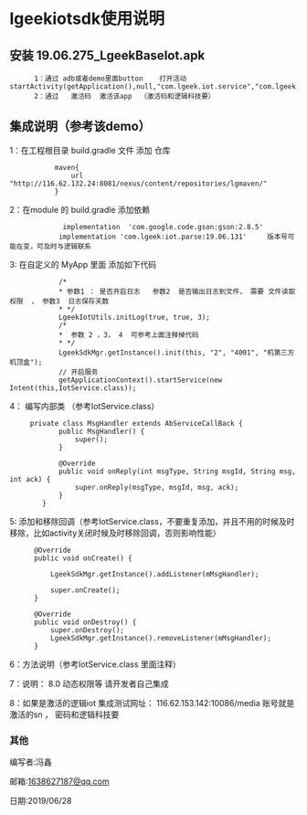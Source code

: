 

# lgeekiotsdk使用说明

## 安装  19.06.275_LgeekBaseIot.apk   
          
          1：通过 adb或者demo里面button    打开活动  startActivity(getApplication(),null,"com.lgeek.iot.service","com.lgeek.iot.service.setting.SettingActivity",null);
          2：通过   激活码  激活该app  （激活码和逻辑科技要）
          

## 集成说明（参考该demo）

  1：在工程根目录 build.gradle 文件 添加 仓库  
    
               maven{
                   url "http://116.62.132.24:8081/nexus/content/repositories/lgmaven/"
               }
            
  2：在module 的 build.gradle 添加依赖  
  
                 implementation  'com.google.code.gson:gson:2.8.5'   
                implementation 'com.lgeek:iot.parse:19.06.131'     版本号可能在变，可及时与逻辑联系
  
  
  3: 在自定义的 MyApp  里面 添加如下代码
  
                /*
                * 参数1 ： 是否开启日志   参数2  是否输出日志到文件， 需要 文件读取权限  ， 参数3  日志保存天数
                * */
                LgeekIotUtils.initLog(true, true, 3);
                /*
                *  参数 2 ，3， 4  可参考上面注释掉代码
                * */
                LgeekSdkMgr.getInstance().init(this, "2", "4001", "机第三方机顶盒");
                // 开启服务
                getApplicationContext().startService(new Intent(this,IotService.class));
                
  4：  编写内部类 （参考IotService.class）
  
         private class MsgHandler extends AbServiceCallBack {
                public MsgHandler() {
                    super();
                }
        
                @Override
                public void onReply(int msgType, String msgId, String msg, int ack) {
                    super.onReply(msgType, msgId, msg, ack);
                }
            }     
            
  5: 添加和移除回调（参考IotService.class，不要重复添加，并且不用的时候及时移除，比如activity关闭时候及时移除回调，否则影响性能）
      
          @Override
          public void onCreate() {
      
              LgeekSdkMgr.getInstance().addListener(mMsgHandler);
      
              super.onCreate();
          }
      
          @Override
          public void onDestroy() {
              super.onDestroy();
              LgeekSdkMgr.getInstance().removeListener(mMsgHandler);
          }
  6：方法说明（参考IotService.class 里面注释）
  
  7：说明： 8.0  动态权限等 请开发者自己集成
  
  8：如果是激活的逻辑iot     集成测试网址：   116.62.153.142:10086/media   账号就是激活的sn ， 密码和逻辑科技要
      
        
### 其他

编写者:冯鑫

邮箱:1638627187@qq.com

日期:2019/06/28